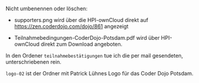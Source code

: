 
Nicht umbenennen oder löschen:

- supporters.png wird über die HPI-ownCloud direkt auf 
  https://zen.coderdojo.com/dojo/861 angezeigt
    
- Teilnahmebedingungen-CoderDojo-Potsdam.pdf wird über 
  HPI-ownCloud direkt zum Download angeboten.

In den Ordener `teilnahmebestätigungen` tue ich die per mail gesendeten, 
unterschriebenen rein.

`logo-02` ist der Ordner mit Patrick Lühnes Logo für das Coder Dojo Potsdam.